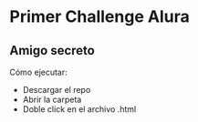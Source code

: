 # Primer Challenge Alura
## Amigo secreto

Cómo ejecutar:
- Descargar el repo
- Abrir la carpeta
- Doble click en el archivo .html



